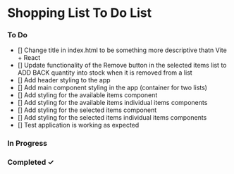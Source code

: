 # Shopping List To Do List

### To Do

- [] Change title in index.html to be something more descriptive thatn Vite + React
- [] Update functionality of the Remove button in the selected items list to ADD BACK quantity into stock when it is removed from a list
- [] Add header styling to the app
- [] Add main component styling in the app (container for two lists)
- [] Add styling for the available items component
- [] Add styling for the available items individual items components
- [] Add styling for the selected items component
- [] Add styling for the selected items individual items components
- [] Test application is working as expected

### In Progress

### Completed ✓
